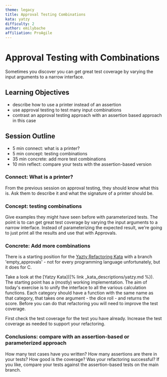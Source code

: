 ```yaml
---
theme: legacy
title: Approval Testing Combinations
kata: yatzy
difficulty: 2
author: emilybache
affiliation: ProAgile
---
```


# Approval Testing with Combinations

Sometimes you discover you can get great test coverage by varying the input arguments to a narrow interface.

## Learning Objectives

* describe how to use a printer instead of an assertion
* use approval testing to test many input combinations
* contrast an approval testing approach with an assertion based approach in this case

## Session Outline
 
* 5 min connect: what is a printer?
* 5 min concept: testing combinations
* 35 min concrete: add more test combinations
* 10 min reflect: compare your tests with the assertion-based version 

### Connect: What is a printer?
From the previous session on approval testing, they should know what this is. Ask them to describe it and what the signature of a printer should be.

### Concept: testing combinations
Give examples they might have seen before with parameterized tests. The point is to can get great test coverage by varying the input arguments to a narrow interface. Instead of parameterizing the expected result, we're going to just print all the results and use that with Approvals.

### Concrete: Add more combinations
There is a starting position for the [Yazty Refactoring Kata](https://github.com/emilybache/Yatzy-Refactoring-Kata/tree/main) with a branch 'empty_approvals' - not for every programming language unfortunately, but it does for C.

Take a look at the [Yatzy Kata]({% link _kata_descriptions/yatzy.md %}). The starting point has a (mostly) working implementation. The aim of today's exercise is to unify the interface to all the various calculation functions. Each category should have a function with the same name as that category, that takes one argument - the dice roll - and returns the score. Before you can do that refactoring you will need to improve the test coverage.

First check the test coverage for the test you have already. Increase the test coverage as needed to support your refactoring.

### Conclusions: compare with an assertion-based or parameterized approach
How many test cases have you written?  How many assertions are there in your tests? How good is the coverage? Was your refactoring successful? If you like, compare your tests against the assertion-based tests on the main branch.
